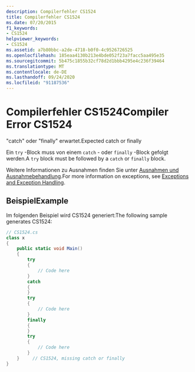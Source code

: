 ```yaml
---
description: Compilerfehler CS1524
title: Compilerfehler CS1524
ms.date: 07/20/2015
f1_keywords:
- CS1524
helpviewer_keywords:
- CS1524
ms.assetid: a7b80bbc-a2de-4718-b0f0-4c9526726525
ms.openlocfilehash: 185eaa4130b213e4bde052f23a7facc5aa495e35
ms.sourcegitcommit: 5b475c1855b32cf78d2d1bbb4295e4c236f39464
ms.translationtype: MT
ms.contentlocale: de-DE
ms.lasthandoff: 09/24/2020
ms.locfileid: "91187536"
---
```

# <a name="compiler-error-cs1524"></a><span data-ttu-id="dd13d-103">Compilerfehler CS1524</span><span class="sxs-lookup"><span data-stu-id="dd13d-103">Compiler Error CS1524</span></span>

<span data-ttu-id="dd13d-104">"catch" oder "finally" erwartet.</span><span class="sxs-lookup"><span data-stu-id="dd13d-104">Expected catch or finally</span></span>  
  
 <span data-ttu-id="dd13d-105">Ein `try` -Block muss von einem `catch` - oder `finally` -Block gefolgt werden.</span><span class="sxs-lookup"><span data-stu-id="dd13d-105">A `try` block must be followed by a `catch` or `finally` block.</span></span>  
  
 <span data-ttu-id="dd13d-106">Weitere Informationen zu Ausnahmen finden Sie unter [Ausnahmen und Ausnahmebehandlung](../programming-guide/exceptions/index.md).</span><span class="sxs-lookup"><span data-stu-id="dd13d-106">For more information on exceptions, see [Exceptions and Exception Handling](../programming-guide/exceptions/index.md).</span></span>  
  
## <a name="example"></a><span data-ttu-id="dd13d-107">Beispiel</span><span class="sxs-lookup"><span data-stu-id="dd13d-107">Example</span></span>  

 <span data-ttu-id="dd13d-108">Im folgenden Beispiel wird CS1524 generiert:</span><span class="sxs-lookup"><span data-stu-id="dd13d-108">The following sample generates CS1524:</span></span>  
  
```csharp  
// CS1524.cs  
class x  
{  
    public static void Main()  
    {  
        try  
        {  
            // Code here  
        }  
        catch  
        {  
        }  
        try  
        {  
            // Code here  
        }  
        finally  
        {  
        }  
        try  
        {  
            // Code here  
        }  
    }     // CS1524, missing catch or finally  
}  
```
